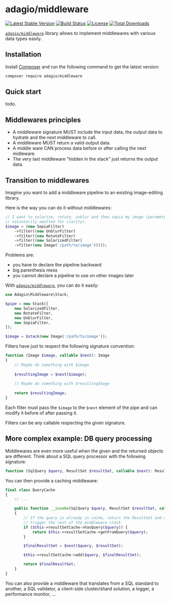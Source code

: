 # adagio/middleware

[![Latest Stable Version](https://poser.pugx.org/adagio/middleware/v/stable)](https://packagist.org/packages/adagio/middleware)
[![Build Status](https://travis-ci.org/adagiolabs/middleware.svg)](https://travis-ci.org/adagiolabs/middleware)
[![License](https://poser.pugx.org/adagio/middleware/license)](https://packagist.org/packages/adagio/middleware)
[![Total Downloads](https://poser.pugx.org/adagio/middleware/downloads)](https://packagist.org/packages/adagio/middleware)

[`adagio/middleware`](https://github.com/adagiolabs/middleware) library allows to
implement middlewares with various data types easily.


## Installation

Install [Composer](https://getcomposer.org) and run the following command to get
the latest version:

```bash
composer require adagio/middleware
```

## Quick start

todo.


## Middlewares principles

  - A middleware signature MUST include the input data, the output data to hydrate
    and the next middleware to call.
  - A middleware MUST return a valid output data.
  - A middle ware CAN process data before or after calling the next midleware.
  - The very last middleware "hidden in the stack" just returns the output data.


## Transition to middlewares

Imagine you want to add a middleware pipeline to an existing image-editing library.

Here is the way you can do it without middlewares:

```php
// I want to solarize, rotate, unblur and then sepia my image (parameters are 
// voluntarily omitted for clarity).
$image = (new SepiaFilter)
    ->filter((new UnblurFilter)
    ->filter((new RotateFilter)
    ->filter((new SolarizedFilter)
    ->filter(new Image('/path/to/image')))));
```

Problems are:

  - you have to declare the pipeline backward
  - big parenthesis mess
  - you cannot declare a pipeline to use on other images later

With [`adagio/middleware`](https://github.com/adagiolabs/middleware), you can do
it easily:

```php
use Adagio\Middleware\Stack;

$pipe = new Stack([
    new SolarizedFilter,
    new RotateFilter,
    new UnblurFilter,
    new SepiaFilter,
]);

$image = $stack(new Image('/path/to/image'));
```

Filters have just to respect the following signature convention:

```php
function (Image $image, callable $next): Image
{
    // Maybe do something with $image
    
    $resultingImage = $next($image);
    
    // Maybe do something with $resultingImage
    
    return $resultingImage;
}
```

Each filter must pass the `$image` to the `$next` element of the pipe and can modify it before of after passing it.

Filters can be any callable respecting the given signature.


## More complex example: DB query processing

Middlewares are even more useful when the given and the returned objects are different.
Think about a SQL query processor with the following signature:

```php
function (SqlQuery $query, ResultSet $resultSet, callable $next): ResultSet
```

You can then provide a caching middleware:

```php
final class QueryCache
{
    // ...

    public function __invoke(SqlQuery $query, ResultSet $resultSet, callable $next): ResultSet
    {
        // If the query is already in cache, return the ResultSet and don't 
        // trigger the rest of the middleware stack
        if ($this->resultSetCache->hasQuery($query)) {
            return $this->resultSetCache->getFromQuery($query);
        }

        $finalResultSet = $next($query, $resultSet);

        $this->resultSetCache->add($query, $finalResultSet);

        return $finalResultSet;
    }
}
```

You can also provide a middleware that translates from a SQL standard to another,
a SQL validator, a client-side cluster/shard solution, a logger, a performance monitor, ...
